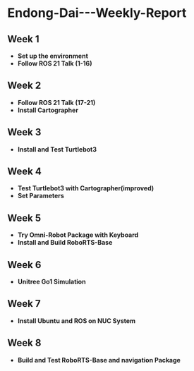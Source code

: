 # Endong-Dai---Weekly-Report
## Week 1
- **Set up the environment**
- **Follow ROS 21 Talk (1-16)**

## Week 2
- **Follow ROS 21 Talk (17-21)**
- **Install Cartographer**

## Week 3
- **Install and Test Turtlebot3**

## Week 4
- **Test Turtlebot3 with Cartographer(improved)**
- **Set Parameters**

## Week 5
- **Try Omni-Robot Package with Keyboard**
- **Install and Build RoboRTS-Base**

## Week 6
- **Unitree Go1 Simulation**

## Week 7
- **Install Ubuntu and ROS on NUC System**
  
## Week 8
- **Build and Test RoboRTS-Base and navigation Package**
